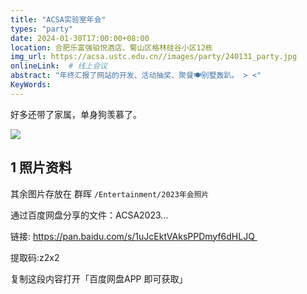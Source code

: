 ```yaml
---
title: "ACSA实验室年会"
types: "party"
date: 2024-01-30T17:00:00+08:00
location: 合肥乐富强铂悦酒店、蜀山区格林硅谷小区12栋
img_url: https://acsa.ustc.edu.cn//images/party/240131_party.jpg
onlineLink:  # 线上会议
abstract: "年终汇报了网站的开发、活动抽奖、聚餐🍽别墅轰趴。 > <"
KeyWords:
---
```


好多还带了家属，单身狗羡慕了。

<!-- {{% admonition note "Cool Boys" %}}

![](https://pic.shaojiemike.top/shaojiemike/2024/02/9b46d48472eedbea37ba894dc3c64143.jpg)
{{% /admonition %}} -->

![](https://pic.shaojiemike.top/shaojiemike/2024/02/9b46d48472eedbea37ba894dc3c64143.jpg)


<!-- {{< mdImg >}} -->

## 1 照片资料

其余图片存放在 群晖 `/Entertainment/2023年会照片`

通过百度网盘分享的文件：ACSA2023…

链接: https://pan.baidu.com/s/1uJcEktVAksPPDmyf6dHLJQ 

提取码:z2x2

复制这段内容打开「百度网盘APP 即可获取」

